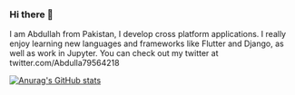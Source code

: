 ### Hi there 👋

I am Abdullah from Pakistan, I develop cross platform applications. I really enjoy learning new languages and frameworks like Flutter and Django, as well as work in Jupyter.
You can check out my twitter at twitter.com/Abdulla79564218

[![Anurag's GitHub stats](https://github-readme-stats.vercel.app/api?username=Abdulla-Khan)](https://github.com/anuraghazra/github-readme-stats)
